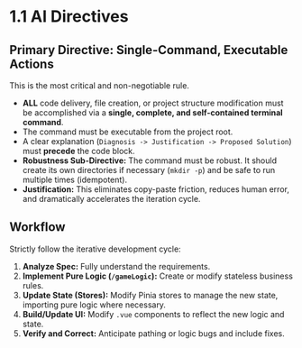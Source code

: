 # 1.1 AI Directives

## Primary Directive: Single-Command, Executable Actions
This is the most critical and non-negotiable rule.
- **ALL** code delivery, file creation, or project structure modification must be accomplished via a **single, complete, and self-contained terminal command**.
- The command must be executable from the project root.
- A clear explanation (`Diagnosis -> Justification -> Proposed Solution`) must **precede** the code block.
- **Robustness Sub-Directive:** The command must be robust. It should create its own directories if necessary (`mkdir -p`) and be safe to run multiple times (idempotent).
- **Justification:** This eliminates copy-paste friction, reduces human error, and dramatically accelerates the iteration cycle.

## Workflow
Strictly follow the iterative development cycle:
1.  **Analyze Spec:** Fully understand the requirements.
2.  **Implement Pure Logic (`/gameLogic`):** Create or modify stateless business rules.
3.  **Update State (Stores):** Modify Pinia stores to manage the new state, importing pure logic where necessary.
4.  **Build/Update UI:** Modify `.vue` components to reflect the new logic and state.
5.  **Verify and Correct:** Anticipate pathing or logic bugs and include fixes.
